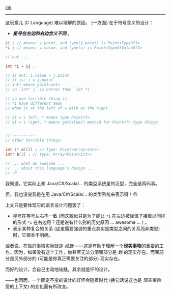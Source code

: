 
[lnk]: https://www.zhihu.com/question/24466000/answer/2832939897

[lnk][lnk]

-----

这玩意儿 (C Language) 难以理解的原因， (一方面) 在于符号含义的设计：

- ***星号在左边和右边含义不同*** 。

~~~ c
&j ; // means: j.point, and type(j.point) is Point<TypeOfJ>
*i ; // means: i.value, and type(i) is Point<TypeOfValueOfI>

// but ...

int *i = &j ;

// is not: i.value = j.point
// it is: i = j.point
// int* means point<int>
// so `int* i` is better than `int *i`

// so one terrible thing is
// *i have different mean
// when it at the left of = with at the right.

// at ='s left, * means type Point<T>
// at ='s right, * means getValue() method for Point<T> type things


// ----------
// other terrible things: 

int (* a)[3] ; // type: Point<Array<int>>
int* b[3] ; // type: Array<Point<int>>

// ... what an awesome ...
// ... about this language's design ...
// :P
~~~

我知道，它实际上和 Java/C#/Scala/... 的类型系统里的泛型，完全是两码事。

但，我也没说我是在用 Java/C#/Scala/... 的类型系统来表示呀！🙃

上文只是要体现它的语言设计问题罢了：

- 星号在等号左右不一致 (而这貌似只是为了能让 `*i` 在左边被赋值了接着以同样的形式 `*i` 在右边用？还是说有什么别的历史原因 ... awesome ... ) 。
- 表示某种复合的关系 (这里需要强调的重点其实是类型之间的关系而非类型) 时，它根本不明确。

或者说，在做的事情实际就是 *祛魅* ——这是有助于理解一个**现实事物**的重要的工作。因为，如果没有这个工作，你甚至无法分清哪部分是 *魅* 的现实存在、而哪部分是另外部分的 (可能是你真正需要关注的部分) 现实存在。

而好的设计，会自己主动地祛魅。其余就是坏的设计。

——也因而，一个固定不变的设计的好坏会随着时代 (换句话说这也是 *现实事物* 层的上下文) 的变化而有所改变。
